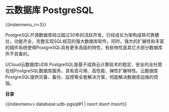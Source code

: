 # 云数据库 PostgreSQL

{{indexmenu_n>3}}

PostgreSQL开源数据库经过超过30年的活跃开发，已经成长为架构成熟可靠健壮，功能齐全，完整实现SQL规范的强大数据库软件。同时，强大的扩展性和丰富的插件系统使得PostgreSQL具有更多高级的特性，有些特性是其它大部分数据库所不具备的。

UCloud云数据库UDB
PostgreSQL是基于成熟云计算技术的稳定、安全的全托管在线PostgreSQL数据库服务，具有高可用、高性能、弹性扩展特性。云数据库PostgreSQL提供灾备、备份、监控等全套解决方案，彻底解决数据库运维的烦恼。

**目录**

{{indexmenu>:database:udb-pgsql#1 | nsort dsort msort}}
